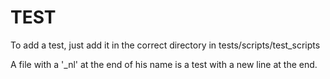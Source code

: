 # TEST   
To add a test, just add it in the correct directory in tests/scripts/test_scripts  

A file with a '_nl' at the end of his name is a test with a new line at the end.